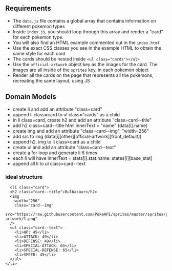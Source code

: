 ## Requirements
- The `data.js` file contains a global array that contains information on different pokemon types
- Inside `index.js`, you should loop through this array and render a "card" for each pokemon type.
- You will also find an HTML example commented out in the `index.html`
- Use the exact CSS classes you see in the example HTML to obtain the same style for each card
- The cards should be nested inside `<ul class="cards"></ul>`
- Use the `official-artwork` object key as the images for the card. The images are all inside of the `sprites` key, in each pokemon object
- Render all the cards on the page that represents all the pokemons, recreating the same layout, using JS

## Domain Models
- create li and add an attribute "class=card"
- append li class=card to ul class="cards" as a child
- in li  class=card, create h2 and add an attribute "class=card--title"
- add h2 class=card--title html.innerText = "name" (data[i].name)
- create img and add an attribute "class=card--img", "width=256"
- add src to img (data[i][other][official-artwork][front_default])
- append h2, img to li class=card as a child
- create ul and add an attribute "class=card--text"
- create a for loop and generate li 6 times
-  each li will have innerText = stats[i].stat.name: states[i][base_stat]
-  append all li to ul class=card--text

 
### ideal structure
```
  <li class="card">
  <h2 class="card--title">Bulbasaur</h2>
  <img
    width="256"
    class="card--img"
    src="https://raw.githubusercontent.com/PokeAPI/sprites/master/sprites/pokemon/other/official-artwork/1.png"
  />
  <ul class="card--text">
    <li>HP: 45</li>
    <li>ATTACK: 49</li>
    <li>DEFENSE: 49</li>
    <li>SPECIAL-ATTACK: 65</li>
    <li>SPECIAL-DEFENSE: 65</li>
    <li>SPEED: 45</li>
  </ul>
</li>
```